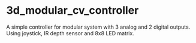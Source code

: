 # 3d_modular_cv_controller
A simple controller for modular system with 3 analog and 2 digital outputs. Using joystick, IR depth sensor and 8x8 LED matrix.
